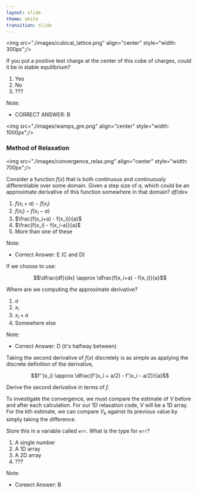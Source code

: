 ```yaml
---
layout: slide
theme: white
transition: slide
---
```


<section data-markdown>

<img src="./images/cubical_lattice.png" align="center" style="width: 300px";/>


If you put a positive test charge at the center of this cube of charges, could it be in stable equilibrium?

1. Yes
2. No
3. ???

Note:
* CORRECT ANSWER: B

</section>

<section data-markdown>

<img src="./images/wamps_gre.png" align="center" style="width: 1000px";/>

</section>

<section data-markdown>

### Method of Relaxation

<img src="./images/convergence_relax.png" align="center" style="width: 700px";/>


</section>

<section data-markdown>

Consider a function $f(x)$ that is both continuous and continuously differentiable over some domain. Given a step size of $a$, which could be an approximate derivative of this function somewhere in that domain? $df/dx \approx$

1. $f(x_i+a) - f(x_i)$
2. $f(x_i) - f(x_i-a)$
3. $\frac{f(x_i+a) - f(x_i)}{a}$
4. $\frac{f(x_i) - f(x_i-a)}{a}$
5. More than one of these


Note:
* Correct Answer: E (C and D)
</section>

<section data-markdown>
If we choose to use:

$$\dfrac{df}{dx} \approx \dfrac{f(x_i+a) - f(x_i)}{a}$$

Where are we computing the approximate derivative?

1. $a$
2. $x_i$
3. $x_i + a$
4. Somewhere else

Note:
* Correct Answer: D (it's halfway between)

</section>

<section data-markdown>

Taking the second derivative of $f(x)$ discretely is as simple as applying the discrete definition of the derivative,

$$f''(x_i) \approx \dfrac{f'(x_i + a/2) - f'(x_i - a/2)}{a}$$

Derive the second derivative in terms of $f$.

</section>

<section data-markdown>

To investigate the convergence, we must compare the estimate of $V$ before and after each calculation. For our 1D relaxation code, $V$ will be a 1D array. For the kth estimate, we can compare $V_k$ against its previous value by simply taking the difference.

Store this in a variable called ``err``. What is the type for ``err``?

1. A single number
2. A 1D array
3. A 2D array
4. ???

Note:
* Coreect Answer: B

</section>
